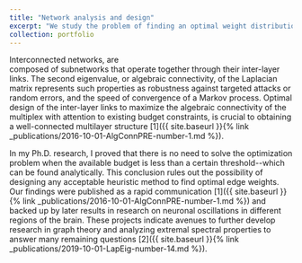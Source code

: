 ```yaml
---
title: "Network analysis and design"
excerpt: "We study the problem of finding an optimal weight distribution for  interlayer links in multiplex networks under budget constraint 1<br/><img src='/images/algConnPRE.png'>"
collection: portfolio
---
```


Interconnected networks, are  
composed of subnetworks  that operate together through their inter-layer links. The second eigenvalue, or algebraic connectivity, of the Laplacian matrix represents such properties as robustness against targeted attacks or random errors, and the speed of convergence of a Markov process.  Optimal design of the inter-layer links to maximize the algebraic connectivity of the multiplex with attention to existing budget constraints, is crucial to obtaining a well-connected multilayer structure [1]({{ site.baseurl }}{% link _publications/2016-10-01-AlgConnPRE-number-1.md %}).

In my Ph.D. research, I proved that there is no need to solve the optimization problem when the available budget is less than a certain threshold--which can be found analytically. This conclusion rules out the possibility of designing any acceptable heuristic method to find optimal edge weights. Our findings were published as a rapid communication  [1]({{ site.baseurl }}{% link _publications/2016-10-01-AlgConnPRE-number-1.md %}) and backed up by later results in research on neuronal oscillations in different regions of the brain. These projects indicate avenues to further develop research in graph theory and  analyzing  extremal spectral properties  to answer many remaining questions [2]({{ site.baseurl }}{% link _publications/2019-10-01-LapEig-number-14.md %}).